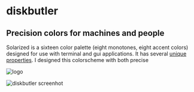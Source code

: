 # diskbutler

## Precision colors for machines and people

Solarized is a sixteen color palette (eight monotones, eight accent colors)
designed for use with terminal and gui applications. It has several [unique
properties](#features). I designed this colorscheme with both precise

![logo](https://github.com/ognif/diskbutler/img/diskbutler.png)

![diskbutler screenhot](https://github.com/ognif/diskbutler/img/ui.png)
